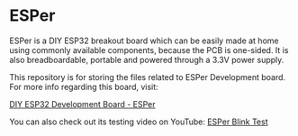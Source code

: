 # ESPer
ESPer is a DIY ESP32 breakout board which can be easily made at home using commonly available components, because the PCB is one-sided. It 
is also breadboardable, portable and powered through a 3.3V power supply.

This repository is for storing the files related to ESPer Development board. For more info regarding this board, visit:

[DIY ESP32 Development Board - ESPer](https://www.instructables.com/id/DIY-ESP32-Development-Board-ESPer/)

You can also check out its testing video on YouTube:
[ESPer Blink Test](https://youtu.be/wEwncJ5RnA0)
